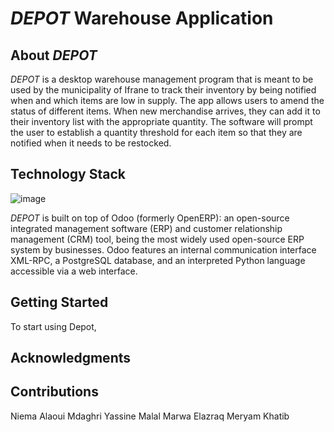 # _DEPOT_  Warehouse Application


## About _DEPOT_
_DEPOT_ is a desktop warehouse management program that is meant to be used by the municipality of Ifrane to track their inventory by being notified when and which items are low in supply. The app allows users  to amend the status of different items. When new merchandise arrives, they can add it to their inventory list with the appropriate quantity. The software will prompt the user to establish a quantity threshold for each item so that they are notified when it needs to be restocked.
## Technology Stack
![image](https://github.com/Yass149/warehouse-mana/assets/165481332/48ff3803-7cf7-4a65-b231-72066bacaf5d)


_DEPOT_ is built on top of Odoo (formerly OpenERP):
an open-source integrated management software (ERP) and customer relationship management (CRM) tool, being the most widely used open-source ERP system by businesses. Odoo features an internal communication interface XML-RPC, a PostgreSQL database, and an interpreted Python language accessible via a web interface.


## Getting Started 
To start using Depot,


## Acknowledgments





## Contributions
Niema Alaoui Mdaghri
Yassine Malal
Marwa Elazraq
Meryam Khatib




